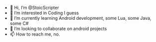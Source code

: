 - 👋 Hi, I’m @StoicScripter
- 👀 I’m interested in Coding I guess
- 🌱 I’m currently learning Android development, some Lua, some Java, some C#
- 💞️ I’m looking to collaborate on android projects
- 📫 How to reach me, no.

<!---
StoicScripter/StoicScripter is a ✨ special ✨ repository because its `README.md` (this file) appears on your GitHub profile.
You can click the Preview link to take a look at your changes.
--->
